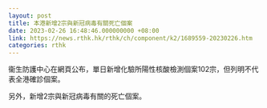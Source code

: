 ```yaml
---
layout: post
title: 本港新增2宗與新冠病毒有關死亡個案
date: 2023-02-26 16:48:46.000000000 +08:00
link: https://news.rthk.hk/rthk/ch/component/k2/1689559-20230226.htm
categories: rthk
---
```


衞生防護中心在網頁公布，單日新增化驗所陽性核酸檢測個案102宗，但列明不代表全港確診個案。

另外，新增2宗與新冠病毒有關的死亡個案。
